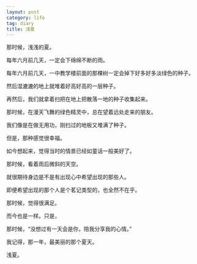 ```yaml
---
layout: post
category: life
tag: diary
title: 浅夏
---
```



那时候，浅浅的夏。

每年六月前几天，一定会下绵绵不断的雨。

每年六月前几天，一中教学楼前面的那棵树一定会掉下好多好多淡绿色的种子。

然后湿漉漉的地上就堆着好高好高的一层种子。

再然后，我们就拿着扫把在地上把散落一地的种子收集起来。

那时候，在漫天飞舞的绿色精灵中，总在望着远处走来的朋友。

我们像是在做无用功，刚扫过的地板又堆满了种子。

但是，那种感觉很幸福。

如今想起来，觉得当时的情景已经如童话一般美好了。

那时候，看着雨后微斜的天空。

就很期待身边是不是有出现心中希望出现的那些人。

即便希望出现的那个人是个茗记类型的，也全然不在乎。

那时候，觉得很满足。

而今也是一样。只是，

那时候，“没想过有一天会是你，陪我分享我的心情。”

我记得，那一年，最美丽的那个夏天。

浅夏。
